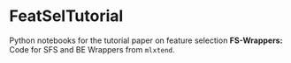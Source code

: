 # FeatSelTutorial
Python notebooks for the tutorial paper on feature selection
**FS-Wrappers:** Code for SFS and BE Wrappers from `mlxtend`.
 
